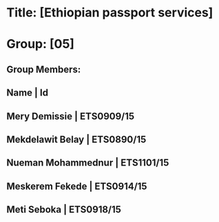 # Title: [Ethiopian passport services]

# Group: [05]

Group Members:
-----------------------------------------------------------------------
Name                                   | Id
-----------------------------------------------------------------------
Mery Demissie                          | ETS0909/15
-----------------------------------------------------------------------
Mekdelawit Belay                       | ETS0890/15
-----------------------------------------------------------------------
Nueman Mohammednur                     | ETS1101/15
-----------------------------------------------------------------------
Meskerem Fekede                        | ETS0914/15
-----------------------------------------------------------------------
Meti Seboka                            | ETS0918/15
-----------------------------------------------------------------------
